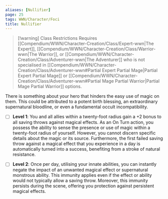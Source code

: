 ```yaml
---
aliases: [Nullifier]
page: 25
tags: WWN/Character/Foci
title: Nullifier
---
```


> [!warning] Class Restrictions
> Requires [[Compendium/WWN/Character-Creation/Class/Expert-wwn|The Expert]], [[Compendium/WWN/Character-Creation/Class/Warrior-wwn|The Warrior]], or [[Compendium/WWN/Character-Creation/Class/Adventurer-wwn|The Adventurer]] who is not specialised in [[Compendium/WWN/Character-Creation/Class/Adventurer-wwn#Partial Expert Partial Mage|Partial Expert Partial Mage]] or [[Compendium/WWN/Character-Creation/Class/Adventurer-wwn#Partial Mage Partial Warrior|Partial Mage Partial Warrior]] options.

There is something about your hero that hinders the easy use of magic on them. This could be attributed to a potent birth blessing, an extraordinary supernatural bloodline, or even a fundamental occult incompatibility. 

- [ ] **Level 1**: You and all allies within a twenty-foot radius gain a +2 bonus to all saving throws against magical effects. As an On Turn action, you possess the ability to sense the presence or use of magic within a twenty-foot radius of yourself. However, you cannot discern specific details about the magic or its source. Furthermore, the first failed saving throw against a magical effect that you experience in a day is automatically turned into a success, benefiting from a stroke of natural resistance.
    
- [ ] **Level 2**: Once per day, utilising your innate abilities, you can instantly negate the impact of an unwanted magical effect or supernatural monstrous ability. This immunity applies even if the effect or ability would not typically allow a saving throw. Moreover, this immunity persists during the scene, offering you protection against persistent magical effects.
